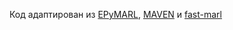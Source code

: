 Код адаптирован из [EPyMARL](https://github.com/uoe-agents/epymarl), [MAVEN](https://github.com/AnujMahajanOxf/MAVEN) 
и [fast-marl](https://github.com/marl-book/codebase)
